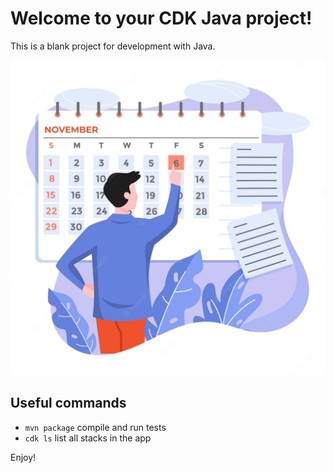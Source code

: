 # Welcome to your CDK Java project!

This is a blank project for development with Java.

![img.png](img.png)

## Useful commands

 * `mvn package`     compile and run tests
 * `cdk ls`          list all stacks in the app

Enjoy!
